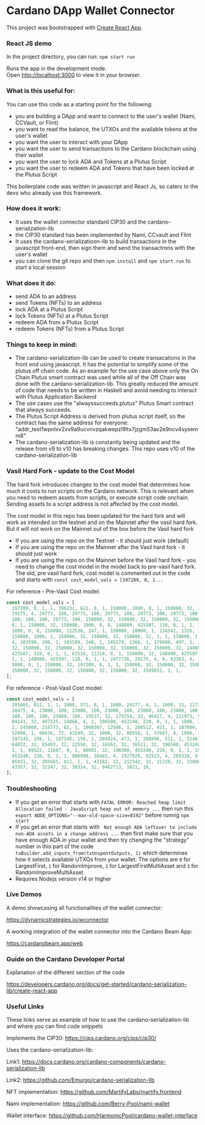 # Cardano DApp Wallet Connector

This project was bootstrapped with [Create React App](https://github.com/facebook/create-react-app).

### React JS demo

In the project directory, you can run: `npm start run`

Runs the app in the development mode.\
Open [http://localhost:3000](http://localhost:3000) to view it in your browser.

### What is this useful for:

You can use this code as a starting point for the following:

- you are building a DApp and want to connect to the user's wallet (Nami, CCVault, or Flint)
- you want to read the balance, the UTXOs and the available tokens at the user's wallet
- you want the user to interact with your DApp
- you want the user to send transactions to the Cardano blockchain using their wallet
- you want the user to lock ADA and Tokens at a Plutus Script
- you want the user to redeem ADA and Tokens that have been locked at the Plutus Script

This boilerplate code was written in javascript and React Js, so caters to the devs who already use this framework.

### How does it work:

- It uses the wallet connector standard CIP30 and the cardano-serialization-lib
- the CIP30 standard has been implemented by Nami, CCvault and Flint
- It uses the cardano-serializatioon-lib to build transactions in the javascript front-end, then sign them and send the transactrons with the user's wallet
- you can clone the git repo and then `npm install` and `npm start run` to start a local session

### What does it do:

- send ADA to an address
- send Tokens (NFTs) to an address
- lock ADA at a Plutus Script
- lock Tokens (NFTs) at a Plutus Script
- redeem ADA from a Plutus Script
- redeem Tokens (NFTs) from a Plutus Script

### Things to keep in mind:

- The cardano-serialization-lib can be used to create transacations in the front end using javascript. It has the potential to simplify some of the plutus off chain code. As an example for the use case above only the On Chain Plutus smart contract was used while all of the Off Chain was done with the cardano-serialization-lib. This greatly reduced the amount of code that needs to be written in Haskell and avoid needing to interact with Plutus Application Backend
- The use cases use the "alwayssucceeds.plutus" Plutus Smart contract that always succeeds.
- The Plutus Script Address is derived from plutus script itself, so the contract has the same address for everyone: "addr_test1wpnlxv2xv9a9ucvnvzqakwepzl9ltx7jzgm53av2e9ncv4sysemm8"
- The cardano-serialization-lib is constantly being updated and the release from v9 to v10 has breaking changes. This repo uses v10 of the cardano-serialization-lib

### Vasil Hard Fork - update to the Cost Model

The hard fork introduces changes to the cost model that determines how much it costs to run
scripts on the Cardano network. This is relevant when you need to redeem assets from scripts, or execute script code
onchain. Sending assets to a script address is not affected by the cost model.

The cost model in this repo has been updated for the hard fork and will work as intended on the testnet and on the Mainnet after the vasil hard fork. But it will not work on the Mainnet out of the box before the Vasil hard fork

- If you are using the repo on the Testnet - it should just work (default)
- If you are using the repo on the Mainnet after the Vasil hard fork - it should just work
- If you are using the repo on the Mainnet before the Vasil hard fork - you need to change the cost model in the model back to pre-vasil hard fork. The old, pre vasil hard fork, cost model is commented out in the code and starts with `const cost_model_vals = [197209, 0, 1...`

For reference - Pre-Vasil Cost model:

```javascript
const cost_model_vals = [
  197209, 0, 1, 1, 396231, 621, 0, 1, 150000, 1000, 0, 1, 150000, 32, 2477736,
  29175, 4, 29773, 100, 29773, 100, 29773, 100, 29773, 100, 29773, 100, 29773,
  100, 100, 100, 29773, 100, 150000, 32, 150000, 32, 150000, 32, 150000, 1000,
  0, 1, 150000, 32, 150000, 1000, 0, 8, 148000, 425507, 118, 0, 1, 1, 150000,
  1000, 0, 8, 150000, 112536, 247, 1, 150000, 10000, 1, 136542, 1326, 1, 1000,
  150000, 1000, 1, 150000, 32, 150000, 32, 150000, 32, 1, 1, 150000, 1, 150000,
  4, 103599, 248, 1, 103599, 248, 1, 145276, 1366, 1, 179690, 497, 1, 150000,
  32, 150000, 32, 150000, 32, 150000, 32, 150000, 32, 150000, 32, 148000,
  425507, 118, 0, 1, 1, 61516, 11218, 0, 1, 150000, 32, 148000, 425507, 118, 0,
  1, 1, 148000, 425507, 118, 0, 1, 1, 2477736, 29175, 4, 0, 82363, 4, 150000,
  5000, 0, 1, 150000, 32, 197209, 0, 1, 1, 150000, 32, 150000, 32, 150000, 32,
  150000, 32, 150000, 32, 150000, 32, 150000, 32, 3345831, 1, 1,
];
```

For reference - Post-Vasil Cost model:

```javascript
const cost_model_vals = [
  205665, 812, 1, 1, 1000, 571, 0, 1, 1000, 24177, 4, 1, 1000, 32, 117366,
  10475, 4, 23000, 100, 23000, 100, 23000, 100, 23000, 100, 23000, 100, 23000,
  100, 100, 100, 23000, 100, 19537, 32, 175354, 32, 46417, 4, 221973, 511, 0, 1,
  89141, 32, 497525, 14068, 4, 2, 196500, 453240, 220, 0, 1, 1, 1000, 28662, 4,
  2, 245000, 216773, 62, 1, 1060367, 12586, 1, 208512, 421, 1, 187000, 1000,
  52998, 1, 80436, 32, 43249, 32, 1000, 32, 80556, 1, 57667, 4, 1000, 10,
  197145, 156, 1, 197145, 156, 1, 204924, 473, 1, 208896, 511, 1, 52467, 32,
  64832, 32, 65493, 32, 22558, 32, 16563, 32, 76511, 32, 196500, 453240, 220, 0,
  1, 1, 69522, 11687, 0, 1, 60091, 32, 196500, 453240, 220, 0, 1, 1, 196500,
  453240, 220, 0, 1, 1, 806990, 30482, 4, 1927926, 82523, 4, 265318, 0, 4, 0,
  85931, 32, 205665, 812, 1, 1, 41182, 32, 212342, 32, 31220, 32, 32696, 32,
  43357, 32, 32247, 32, 38314, 32, 9462713, 1021, 10,
];
```

### Troubleshooting

- If you get an error that starts with `FATAL ERROR: Reached heap limit Allocation failed - JavaScript heap out of memory ...` then run this `export NODE_OPTIONS="--max-old-space-size=8192"` before runnig `npm start`
- If you get an error that starts with ` Not enough ADA leftover to include non-ADA assets in a change address ...` then first make sure that you have enough ADA in your wallet and then try changing the "strategy" number in this part of the code `txBuilder.add_inputs_from(txUnspentOutputs, 1)` which determines how it selects available UTXOs from your wallet. The options are `0` for LargestFirst, `1` for RandomImprove, `2` for LargestFirstMultiAsset and `3` for RandomImproveMultiAsset
- Requires Nodejs version v14 or higher

### Live Demos

A demo showcasing all functionalities of the wallet connector:

https://dynamicstrategies.io/wconnector

A working integration of the wallet connector into the Cardano Beam App:

https://cardanobeam.app/web

### Guide on the Cardano Developer Portal

Explanation of the different section of the code

https://developers.cardano.org/docs/get-started/cardano-serialization-lib/create-react-app

### Useful Links

These links serve as example of how to use the cardano-serialization-lib and where you can find code snippets

Implements the CIP30: https://cips.cardano.org/cips/cip30/

Uses the cardano-serialization-lib:

Link1: https://docs.cardano.org/cardano-components/cardano-serialization-lib

Link2: https://github.com/Emurgo/cardano-serialization-lib

NFT implementation: https://github.com/MartifyLabs/martify.frontend

Nami implementation: https://github.com/Berry-Pool/nami-wallet

Wallet interface: https://github.com/HarmonicPool/cardano-wallet-interface
